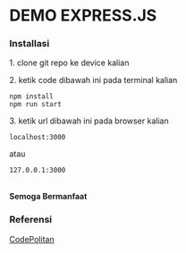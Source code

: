 <h1>DEMO EXPRESS.JS</h1>

<h3>Installasi</h3>
<p>1. clone git repo ke device kalian</p>
<p>2. ketik code dibawah ini pada terminal kalian</p>

```
npm install
npm run start
```

<p>3. ketik url dibawah ini pada browser kalian</p>

```
localhost:3000
```

<p>atau</p>

```
127.0.0.1:3000
```
<br>
<b>Semoga Bermanfaat</b>


<h3>Referensi</h3>
<a href="https://www.codepolitan.com/memulai-pembuatan-aplikasi-web-dengan-express-js-1-instalasi-dan-pengenalan" target="_blank">CodePolitan</a> 
